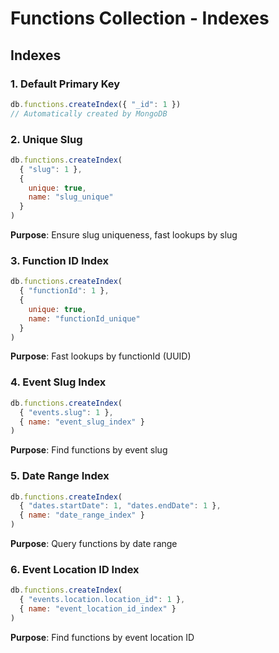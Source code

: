 # Functions Collection - Indexes

## Indexes

### 1. Default Primary Key
```javascript
db.functions.createIndex({ "_id": 1 })
// Automatically created by MongoDB
```

### 2. Unique Slug
```javascript
db.functions.createIndex(
  { "slug": 1 },
  { 
    unique: true,
    name: "slug_unique"
  }
)
```
**Purpose**: Ensure slug uniqueness, fast lookups by slug

### 3. Function ID Index
```javascript
db.functions.createIndex(
  { "functionId": 1 },
  { 
    unique: true,
    name: "functionId_unique"
  }
)
```
**Purpose**: Fast lookups by functionId (UUID)

### 4. Event Slug Index
```javascript
db.functions.createIndex(
  { "events.slug": 1 },
  { name: "event_slug_index" }
)
```
**Purpose**: Find functions by event slug

### 5. Date Range Index
```javascript
db.functions.createIndex(
  { "dates.startDate": 1, "dates.endDate": 1 },
  { name: "date_range_index" }
)
```
**Purpose**: Query functions by date range

### 6. Event Location ID Index
```javascript
db.functions.createIndex(
  { "events.location.location_id": 1 },
  { name: "event_location_id_index" }
)
```
**Purpose**: Find functions by event location ID